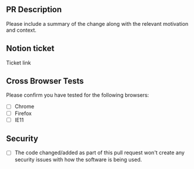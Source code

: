 ## PR Description

Please include a summary of the change along with the relevant motivation and context.

## Notion ticket

Ticket link

## Cross Browser Tests

Please confirm you have tested for the following browsers:

- [ ] Chrome
- [ ] Firefox
- [ ] IE11

## Security

- [ ] The code changed/added as part of this pull request won't create any security issues with how the software is being used.
